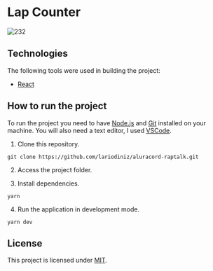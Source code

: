 # Lap Counter

![232](https://user-images.githubusercontent.com/63374582/152655090-24fa7aaf-9c95-482b-9470-2c3568e27011.JPG)

## Technologies

The following tools were used in building the project:

- [React](https://pt-br.reactjs.org)

## How to run the project

To run the project you need to have [Node.js](https://nodejs.dev) and [Git](https://git-scm.com) installed on your machine. You will also need a text editor, I used [VSCode](https://code.visualstudio.com).

1. Clone this repository.

```
git clone https://github.com/lariodiniz/aluracord-raptalk.git
```

2. Access the project folder.

3. Install dependencies.

```
yarn
```

4. Run the application in development mode.

```
yarn dev
```

## License

This project is licensed under [MIT](/LICENSE).
